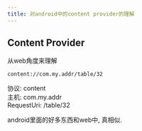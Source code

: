 ```yaml
---
title: 对android中的content provider的理解
---
```



Content Provider
---
从web角度来理解

`content://com.my.addr/table/32`

协议: content  
主机: com.my.addr  
RequestUri: /table/32  

android里面的好多东西和web中, 真相似.
